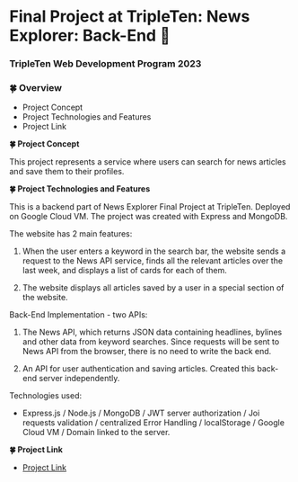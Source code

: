# Final Project at TripleTen: News Explorer: Back-End :seedling:

### TripleTen Web Development Program 2023

### :four_leaf_clover: Overview

- Project Concept
- Project Technologies and Features
- Project Link

**:four_leaf_clover: Project Concept**

This project represents a service where users can search for news articles and save them to their profiles.

**:four_leaf_clover: Project Technologies and Features**

This is a backend part of News Explorer Final Project at TripleTen. Deployed on Google Cloud VM. The project was created with Express and MongoDB.

The website has 2 main features:

1. When the user enters a keyword in the search bar, the website sends a request to the News API service, finds all the relevant articles over the last week, and displays a list of cards for each of them.

2. The website displays all articles saved by a user in a special section of the website.

Back-End Implementation - two APIs:

1. The News API, which returns JSON data containing headlines, bylines and other data from keyword searches. Since requests will be sent to News API from the browser, there is no need to write the back end.

2. An API for user authentication and saving articles. Created this back-end server independently.

Technologies used:

- Express.js / Node.js / MongoDB / JWT server authorization / Joi requests validation / centralized Error Handling / localStorage / Google Cloud VM / Domain linked to the server.

**:four_leaf_clover: Project Link**

- [Project Link]()
